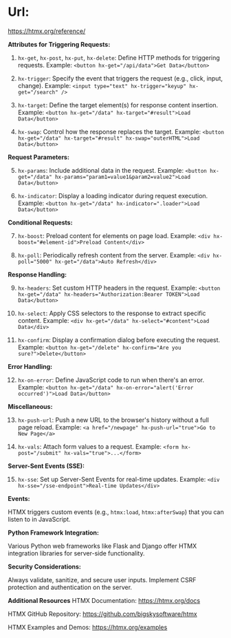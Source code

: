 # Url:
https://htmx.org/reference/

**Attributes for Triggering Requests:**

1. `hx-get`, `hx-post`, `hx-put`, `hx-delete`: Define HTTP methods for triggering requests.
   Example: `<button hx-get="/api/data">Get Data</button>`

2. `hx-trigger`: Specify the event that triggers the request (e.g., click, input, change).
   Example: `<input type="text" hx-trigger="keyup" hx-get="/search" />`

3. `hx-target`: Define the target element(s) for response content insertion.
   Example: `<button hx-get="/data" hx-target="#result">Load Data</button>`

4. `hx-swap`: Control how the response replaces the target.
   Example: `<button hx-get="/data" hx-target="#result" hx-swap="outerHTML">Load Data</button>`

**Request Parameters:**

5. `hx-params`: Include additional data in the request.
   Example: `<button hx-get="/data" hx-params="param1=value1&param2=value2">Load Data</button>`

6. `hx-indicator`: Display a loading indicator during request execution.
   Example: `<button hx-get="/data" hx-indicator=".loader">Load Data</button>`

**Conditional Requests:**

7. `hx-boost`: Preload content for elements on page load.
   Example: `<div hx-boost="#element-id">Preload Content</div>`

8. `hx-poll`: Periodically refresh content from the server.
   Example: `<div hx-poll="5000" hx-get="/data">Auto Refresh</div>`

**Response Handling:**

9. `hx-headers`: Set custom HTTP headers in the request.
   Example: `<button hx-get="/data" hx-headers="Authorization:Bearer TOKEN">Load Data</button>`

10. `hx-select`: Apply CSS selectors to the response to extract specific content.
    Example: `<div hx-get="/data" hx-select="#content">Load Data</div>`

11. `hx-confirm`: Display a confirmation dialog before executing the request.
    Example: `<button hx-get="/delete" hx-confirm="Are you sure?">Delete</button>`

**Error Handling:**

12. `hx-on-error`: Define JavaScript code to run when there's an error.
    Example: `<button hx-get="/data" hx-on-error="alert('Error occurred')">Load Data</button>`

**Miscellaneous:**

13. `hx-push-url`: Push a new URL to the browser's history without a full page reload.
    Example: `<a href="/newpage" hx-push-url="true">Go to New Page</a>`

14. `hx-vals`: Attach form values to a request.
    Example: `<form hx-post="/submit" hx-vals="true">...</form>`

**Server-Sent Events (SSE):**

15. `hx-sse`: Set up Server-Sent Events for real-time updates.
    Example: `<div hx-sse="/sse-endpoint">Real-time Updates</div>`

**Events:**

HTMX triggers custom events (e.g., `htmx:load`, `htmx:afterSwap`) that you can listen to in JavaScript.

**Python Framework Integration:**

Various Python web frameworks like Flask and Django offer HTMX integration libraries for server-side functionality.

**Security Considerations:**

Always validate, sanitize, and secure user inputs. Implement CSRF protection and authentication on the server.

**Additional Resources**
HTMX Documentation: https://htmx.org/docs

HTMX GitHub Repository: https://github.com/bigskysoftware/htmx

HTMX Examples and Demos: https://htmx.org/examples
